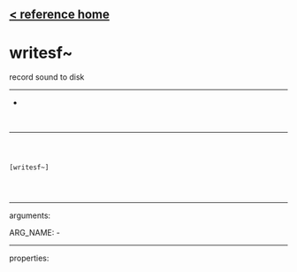 [< reference home](index.html)
---

# writesf~


record sound to disk

---

-
<br>


---


```



[writesf~]


            
```

---
arguments:

ARG_NAME: -<br>

---
properties:


